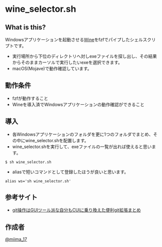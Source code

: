 wine_selector.sh
====

## What is this?

Windowsアプリケーションを起動させる[Wine](https://www.winehq.org/)をfzfでパイプしたシェルスクリプトです。
- 実行場所から下位のディレクトリへ対しexeファイルを探し出し、その結果からそのままカーソルで実行したいexeを選択できます。
- macOS(Mojave)で動作確認しています。

## 動作条件

- fzfが動作すること
- Wineを導入済でWindowsアプリケーションの動作確認ができること

## 導入

- 各Windowsアプリケーションのフォルダを更に1つのフォルダでまとめ、その中にwine_selector.shを配置します。
- wine_selector.shを実行して、exeファイルの一覧が出れば使えると思います。
```
$ sh wine_selector.sh
```
- aliasで短いコマンドとして登録したほうが良いと思います。
```
alias ws='sh wine_selector.sh'
```

## 参考サイト

- [git操作はGUIツール派な自分もCUIに乗り換えた便利git拡張まとめ](https://qiita.com/yukiarrr/items/9c21d97f6c8ac31de157)

## 作成者

[@miima_17](https://twitter.com/miima_17)
